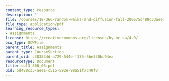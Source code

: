 ```yaml
---
content_type: resource
description: ''
file: /courses/18-366-random-walks-and-diffusion-fall-2006/5d488c33aee1c515592e98a51f7c40f0_sol3_366_05.pdf
file_type: application/pdf
learning_resource_types:
- Assignments
license: https://creativecommons.org/licenses/by-nc-sa/4.0/
ocw_type: OCWFile
parent_title: Assignments
parent_type: CourseSection
parent_uid: c383534d-a729-544e-f175-5be330bc94ea
resourcetype: Document
title: sol3_366_05.pdf
uid: 5d488c33-aee1-c515-592e-98a51f7c40f0
---
```

